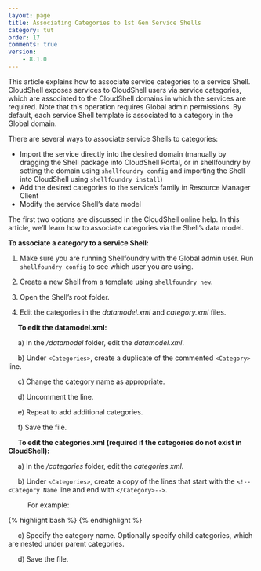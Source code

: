 ```yaml
---
layout: page
title: Associating Categories to 1st Gen Service Shells
category: tut
order: 17
comments: true
version:
    - 8.1.0
---
```



This article explains how to associate service categories to a service Shell. CloudShell exposes services to CloudShell users via service categories, which are associated to the CloudShell domains in which the services are required. Note that this operation requires Global admin permissions. By default, each service Shell template is associated to a category in the Global domain. 

There are several ways to associate service Shells to categories:

* Import the service directly into the desired domain (manually by dragging the Shell package into CloudShell Portal, or in shellfoundry by setting the domain using `shellfoundry config` and importing the Shell into CloudShell using `shellfoundry install`)
* Add the desired categories to the service’s family in Resource Manager Client
* Modify the service Shell’s data model

The first two options are discussed in the CloudShell online help. In this article, we’ll learn how to associate categories via the Shell’s data model. 

**To associate a category to a service Shell:**

1) Make sure you are running Shellfoundry with the Global admin user. Run `shellfoundry config` to see which user you are using.

2) Create a new Shell from a template using `shellfoundry new`.

3) Open the Shell’s root folder.

4) Edit the categories in the _datamodel.xml_ and _category.xml_ files.

&nbsp;&nbsp;&nbsp;&nbsp;&nbsp;**To edit the datamodel.xml:**

&nbsp;&nbsp;&nbsp;&nbsp;&nbsp;a) In the _/datamodel_ folder, edit the _datamodel.xml_. 

&nbsp;&nbsp;&nbsp;&nbsp;&nbsp;b) Under `<Categories>`, create a duplicate of the commented `<Category>` line.

&nbsp;&nbsp;&nbsp;&nbsp;&nbsp;c) Change the category name as appropriate.

&nbsp;&nbsp;&nbsp;&nbsp;&nbsp;d) Uncomment the line. 

&nbsp;&nbsp;&nbsp;&nbsp;&nbsp;e) Repeat to add additional categories. 

&nbsp;&nbsp;&nbsp;&nbsp;&nbsp;f) Save the file.
 
&nbsp;&nbsp;&nbsp;&nbsp;&nbsp;**To edit the categories.xml (required if the categories do not exist in CloudShell):**

&nbsp;&nbsp;&nbsp;&nbsp;&nbsp;a) In the _/categories_ folder, edit the _categories.xml_. 

&nbsp;&nbsp;&nbsp;&nbsp;&nbsp;b) Under `<Categories>`, create a copy of the lines that start with the `<!--<Category Name` line and end with `</Category>-->`. 

&nbsp;&nbsp;&nbsp;&nbsp;&nbsp;&nbsp;&nbsp;&nbsp;&nbsp;&nbsp;For example:

{% highlight bash %}  <!--<Category Name="{{ cookiecutter.service_category }}" Catalog="Service">
    <ChildCategories />
  </Category>-->{% endhighlight %}

&nbsp;&nbsp;&nbsp;&nbsp;&nbsp;c) Specify the category name. Optionally specify child categories, which are nested under parent categories.

&nbsp;&nbsp;&nbsp;&nbsp;&nbsp;d) Save the file.